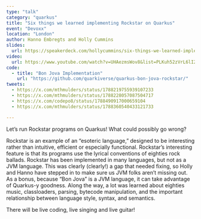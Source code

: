 ```yaml
---
type: "talk"
category: "quarkus"
title: "Six things we learned implementing Rockstar on Quarkus"
event: "Devoxx"
location: "London"
author: Hanno Embregts and Holly Cummins
slides:
  url: https://speakerdeck.com/hollycummins/six-things-we-learned-implementing-rockstar-on-quarkus
video:
  url: https://www.youtube.com/watch?v=UHAezmsWov8&list=PLKuh52zVrL6lI2yr3bDE16g_6ur4Z6cPf
code:
  - title: "Bon Jova Implementation"
    url: "https://github.com/quarkiverse/quarkus-bon-jova-rockstar/"
tweets:
  - https://x.com/mthmulders/status/1788219755939107233
  - https://x.com/mthmulders/status/1788228057087504717
  - https://x.com/codepo8/status/1788490917000659104
  - https://x.com/mthmulders/status/1788360540433121733

---
```

Let’s run Rockstar programs on Quarkus! What could possibly go wrong?

Rockstar is an example of an “esoteric language,” designed to be interesting rather than intuitive, efficient or especially functional. Rockstar’s interesting feature is that its programs use the lyrical conventions of eighties rock ballads. Rockstar has been implemented in many languages, but not as a JVM language. This was clearly (clearly!) a gap that needed fixing, so Holly and Hanno have stepped in to make sure us JVM folks aren’t missing out. As a bonus, because “Bon Jova” is a JVM language, it can take advantage of Quarkus-y goodness. Along the way, a lot was learned about eighties music, classloaders, parsing, bytecode manipulation, and the important relationship between language style, syntax, and semantics.

There will be live coding, live singing and live guitar!
